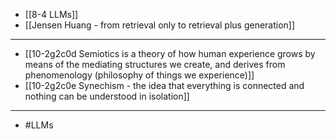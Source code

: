- [[8-4 LLMs]]
- [[Jensen Huang - from retrieval only to retrieval plus generation]]
---
- [[10-2g2c0d Semiotics is a theory of how human experience grows by means of the mediating structures we create, and derives from phenomenology (philosophy of things we experience)]]
- [[10-2g2c0e Synechism - the idea that everything is connected and nothing can be understood in isolation]]
---
- #LLMs

